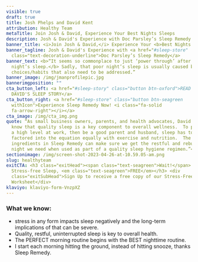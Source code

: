 ```yaml
---
visible: true
draft: true
title: Josh Phelps and David Kent
attribution: Healthy Team
metaTitle: Join Josh & David, Experience Your Best Nights Sleeps
description: Josh & David's Experience with Doc Parsley’s Sleep Remedy
banner_title: <i>Join Josh & David,</i> Experience Your <b>Best Nights Sleep</b>
banner_tagline: Josh & David's Experience with <a href="#sleep-store"
  class="text-decoration-underline">Doc Parsley’s Sleep Remedy</a>
banner_text: <b>“It seems so commonplace to just ‘power through’ after a poor
  night’s sleep.</b> Sadly, that poor night’s sleep is usually caused by other
  choices/habits that also need to be addressed.”
banner_image: /img/jmanprofilepic.jpg
bannerimgposition: ""
cta_button_left: <a href="#sleep-story" class="button btn-oxford">READ JOSH &
  DAVID'S SLEEP STORY</a>
cta_button_right: <a href="#sleep-store" class="button btn-seagreen
  withIcon">Experience Sleep Remedy Now! <i class="fa-solid
  fa-arrow-right"></i></a>
cta_image: /img/cta_img.png
quote: “As small business owners, parents, and health advocates, David and Josh
  know that quality sleep is a key component to overall wellness.  To perform at
  a high level at work, then be a good parent and husband, sleep has to be
  factored into the equation equally with exercise and nutrition.  The
  ingredients in Sleep Remedy can make sure we get the restful and rebuilding
  night we need when used as part of a quality sleep hygiene regimen.”</a>
sectionimage: /img/screen-shot-2023-04-26-at-10.59.05-am.png
slug: healthyteam
exitCTA: <h3 class="exitHead"><span class="text-seagreen">Wait!</span> Get
  Stress-free Sleep, <em class="text-seagreen">FREE</em></h3> <div
  class="exitSubHead">Sign Up to receive a free copy of our Stress-Free Sleep
  Worksheet</div>
klaviyo: klaviyo-form-VnzpXZ
---
```

### What we know:

* stress in any form impacts sleep negatively and the long-term implications of that can be severe.
* Quality, restful, uninterrupted sleep is key to overall health.
* The PERFECT morning routine begins with the BEST nighttime routine.
* I start each morning hitting the ground, instead of hitting snooze, thanks Sleep Remedy.